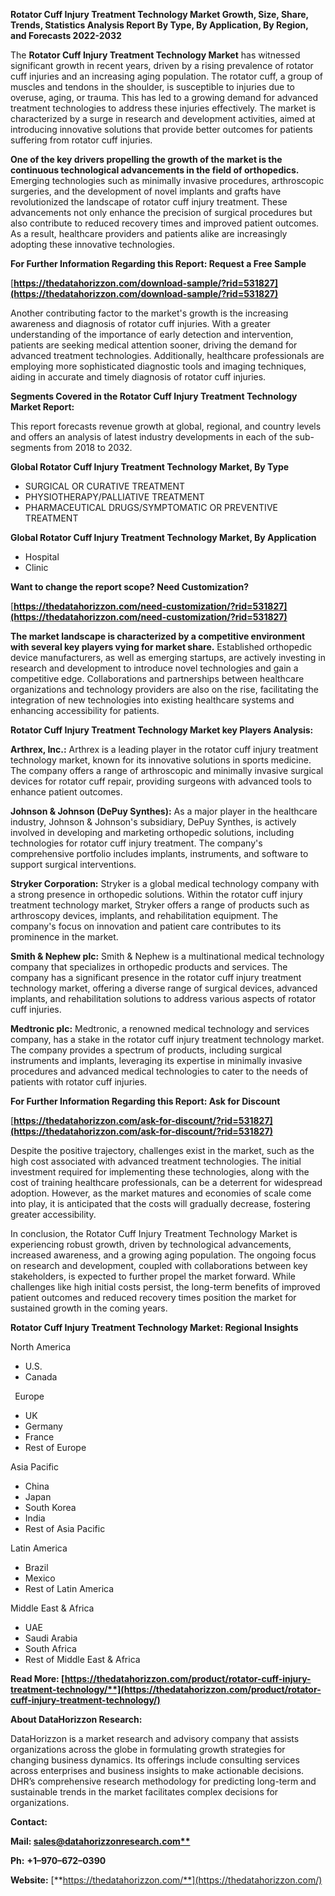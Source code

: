 ﻿**Rotator Cuff Injury Treatment Technology Market Growth, Size, Share, Trends, Statistics Analysis Report By Type, By Application, By Region, and Forecasts 2022-2032**


The **Rotator Cuff Injury Treatment Technology Market** has witnessed significant growth in recent years, driven by a rising prevalence of rotator cuff injuries and an increasing aging population. The rotator cuff, a group of muscles and tendons in the shoulder, is susceptible to injuries due to overuse, aging, or trauma. This has led to a growing demand for advanced treatment technologies to address these injuries effectively. The market is characterized by a surge in research and development activities, aimed at introducing innovative solutions that provide better outcomes for patients suffering from rotator cuff injuries.

**One of the key drivers propelling the growth of the market is the continuous technological advancements in the field of orthopedics.** Emerging technologies such as minimally invasive procedures, arthroscopic surgeries, and the development of novel implants and grafts have revolutionized the landscape of rotator cuff injury treatment. These advancements not only enhance the precision of surgical procedures but also contribute to reduced recovery times and improved patient outcomes. As a result, healthcare providers and patients alike are increasingly adopting these innovative technologies. 

**For Further Information Regarding this Report: Request a Free Sample**	

[**https://thedatahorizzon.com/download-sample/?rid=531827](https://thedatahorizzon.com/download-sample/?rid=531827)** 

Another contributing factor to the market's growth is the increasing awareness and diagnosis of rotator cuff injuries. With a greater understanding of the importance of early detection and intervention, patients are seeking medical attention sooner, driving the demand for advanced treatment technologies. Additionally, healthcare professionals are employing more sophisticated diagnostic tools and imaging techniques, aiding in accurate and timely diagnosis of rotator cuff injuries.

**Segments Covered in the Rotator Cuff Injury Treatment Technology Market Report:**

This report forecasts revenue growth at global, regional, and country levels and offers an analysis of latest industry developments in each of the sub-segments from 2018 to 2032.

**Global Rotator Cuff Injury Treatment Technology Market, By Type**

- SURGICAL OR CURATIVE TREATMENT
- PHYSIOTHERAPY/PALLIATIVE TREATMENT
- PHARMACEUTICAL DRUGS/SYMPTOMATIC OR PREVENTIVE TREATMENT

**Global Rotator Cuff Injury Treatment Technology Market, By Application**

- Hospital
- Clinic

**Want to change the report scope? Need Customization?**

[**https://thedatahorizzon.com/need-customization/?rid=531827](https://thedatahorizzon.com/need-customization/?rid=531827)** 

**The market landscape is characterized by a competitive environment with several key players vying for market share.** Established orthopedic device manufacturers, as well as emerging startups, are actively investing in research and development to introduce novel technologies and gain a competitive edge. Collaborations and partnerships between healthcare organizations and technology providers are also on the rise, facilitating the integration of new technologies into existing healthcare systems and enhancing accessibility for patients.

**Rotator Cuff Injury Treatment Technology Market key Players Analysis:** 

**Arthrex, Inc.:** Arthrex is a leading player in the rotator cuff injury treatment technology market, known for its innovative solutions in sports medicine. The company offers a range of arthroscopic and minimally invasive surgical devices for rotator cuff repair, providing surgeons with advanced tools to enhance patient outcomes.

**Johnson & Johnson (DePuy Synthes):** As a major player in the healthcare industry, Johnson & Johnson's subsidiary, DePuy Synthes, is actively involved in developing and marketing orthopedic solutions, including technologies for rotator cuff injury treatment. The company's comprehensive portfolio includes implants, instruments, and software to support surgical interventions.

**Stryker Corporation:** Stryker is a global medical technology company with a strong presence in orthopedic solutions. Within the rotator cuff injury treatment technology market, Stryker offers a range of products such as arthroscopy devices, implants, and rehabilitation equipment. The company's focus on innovation and patient care contributes to its prominence in the market.

**Smith & Nephew plc:** Smith & Nephew is a multinational medical technology company that specializes in orthopedic products and services. The company has a significant presence in the rotator cuff injury treatment technology market, offering a diverse range of surgical devices, advanced implants, and rehabilitation solutions to address various aspects of rotator cuff injuries.

**Medtronic plc:** Medtronic, a renowned medical technology and services company, has a stake in the rotator cuff injury treatment technology market. The company provides a spectrum of products, including surgical instruments and implants, leveraging its expertise in minimally invasive procedures and advanced medical technologies to cater to the needs of patients with rotator cuff injuries.

**For Further Information Regarding this Report: Ask for Discount**	

[**https://thedatahorizzon.com/ask-for-discount/?rid=531827](https://thedatahorizzon.com/ask-for-discount/?rid=531827)** 

Despite the positive trajectory, challenges exist in the market, such as the high cost associated with advanced treatment technologies. The initial investment required for implementing these technologies, along with the cost of training healthcare professionals, can be a deterrent for widespread adoption. However, as the market matures and economies of scale come into play, it is anticipated that the costs will gradually decrease, fostering greater accessibility.

In conclusion, the Rotator Cuff Injury Treatment Technology Market is experiencing robust growth, driven by technological advancements, increased awareness, and a growing aging population. The ongoing focus on research and development, coupled with collaborations between key stakeholders, is expected to further propel the market forward. While challenges like high initial costs persist, the long-term benefits of improved patient outcomes and reduced recovery times position the market for sustained growth in the coming years.

**Rotator Cuff Injury Treatment Technology Market: Regional Insights**

North America

- U.S.
- Canada

` `Europe

- UK
- Germany
- France
- Rest of Europe

Asia Pacific

- China
- Japan
- South Korea
- India
- Rest of Asia Pacific

Latin America

- Brazil
- Mexico
- Rest of Latin America

Middle East & Africa

- UAE
- Saudi Arabia
- South Africa
- Rest of Middle East & Africa

**Read More: [https://thedatahorizzon.com/product/rotator-cuff-injury-treatment-technology/**](https://thedatahorizzon.com/product/rotator-cuff-injury-treatment-technology/)** 

**About DataHorizzon Research:**

DataHorizzon is a market research and advisory company that assists organizations across the globe in formulating growth strategies for changing business dynamics. Its offerings include consulting services across enterprises and business insights to make actionable decisions. DHR’s comprehensive research methodology for predicting long-term and sustainable trends in the market facilitates complex decisions for organizations.

**Contact:**

**Mail: [sales@datahorizzonresearch.com**](mailto:sales@datahorizzonresearch.com)**

**Ph:** **+1–970–672–0390**

**Website:** [**https://thedatahorizzon.com/**](https://thedatahorizzon.com/)


